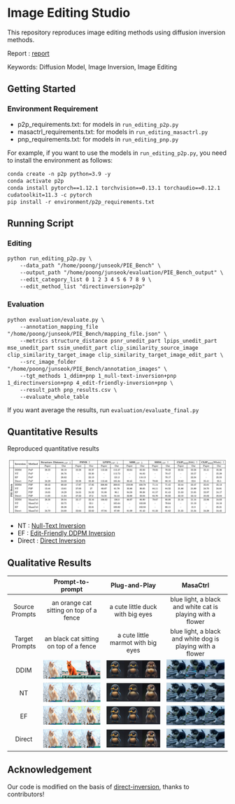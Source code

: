 # Image Editing Studio


This repository reproduces image editing methods using diffusion inversion methods.

Report : [report](report/Report.pdf)

Keywords: Diffusion Model, Image Inversion, Image Editing

## Getting Started
<span id="getting-started"></span>

### Environment Requirement
<span id="environment-requirement"></span>

- p2p_requirements.txt: for models in `run_editing_p2p.py`
- masactrl_requirements.txt: for models in `run_editing_masactrl.py`
- pnp_requirements.txt: for models in `run_editing_pnp.py`

For example, if you want to use the models in `run_editing_p2p.py`, you need to install the environment as follows:

```shell
conda create -n p2p python=3.9 -y
conda activate p2p
conda install pytorch==1.12.1 torchvision==0.13.1 torchaudio==0.12.1 cudatoolkit=11.3 -c pytorch
pip install -r environment/p2p_requirements.txt
```
## Running Script
### Editing
```shell
python run_editing_p2p.py \
    --data_path "/home/poong/junseok/PIE_Bench" \
    --output_path "/home/poong/junseok/evaluation/PIE_Bench_output" \
    --edit_category_list 0 1 2 3 4 5 6 7 8 9 \
    --edit_method_list "directinversion+p2p"
```
### Evaluation
```shell
python evaluation/evaluate.py \
    --annotation_mapping_file "/home/poong/junseok/PIE_Bench/mapping_file.json" \
    --metrics structure_distance psnr_unedit_part lpips_unedit_part mse_unedit_part ssim_unedit_part clip_similarity_source_image clip_similarity_target_image clip_similarity_target_image_edit_part \
    --src_image_folder "/home/poong/junseok/PIE_Bench/annotation_images" \
    --tgt_methods 1_ddim+pnp 1_null-text-inversion+pnp 1_directinversion+pnp 4_edit-friendly-inversion+pnp \
    --result_path pnp_results.csv \
    --evaluate_whole_table
```
If you want average the results, run `evaluation/evaluate_final.py`

## Quantitative Results

<span id="quantitative-results"></span>

Reproduced quantitative results

![quatitative](scripts/quantitative.png)

- NT : [Null-Text Inversion](https://arxiv.org/abs/2211.09794)
- EF : [Edit-Friendly DDPM Inversion](https://arxiv.org/abs/2304.06140)
- Direct : [Direct Inversion](https://arxiv.org/abs/2310.01506)

## Qualitative Results

<span id="qualitative-results"></span>

| | Prompt-to-prompt | Plug-and-Play | MasaCtrl
| :-----: | :----: | :----: | :----: |
| Source Prompts | an orange cat sitting on top of a fence | a cute little duck with big eyes | blue light, a black and white cat is playing with a flower |
| Target Prompts | an black cat sitting on top of a fence | a cute little marmot with big eyes | blue light, a black and white dog is playing with a flower  |
| DDIM | ![qualitative_p2p](scripts/DDIM_p2p.png) |  ![qualitative_pnp](scripts/DDIM_pnp.png) | ![qualitative_masactrl](scripts/DDIM_masactrl.png) |
| NT | ![qualitative_p2p](scripts/NT_p2p.png) |  ![qualitative_pnp](scripts/NT_pnp.png) | ![qualitative_masactrl](scripts/NT_masactrl.png) |
| EF | ![qualitative_p2p](scripts/EF_p2p.png) |  ![qualitative_pnp](scripts/EF_pnp.png) | ![qualitative_masactrl](scripts/EF_masactrl.png) |
| Direct | ![qualitative_p2p](scripts/Direct_p2p.png) |  ![qualitative_pnp](scripts/Direct_pnp.png) | ![qualitative_masactrl](scripts/Direct_masactrl.png) |


## Acknowledgement
<span id="acknowledgement"></span>

Our code is modified on the basis of [direct-inversion](https://github.com/cure-lab/PnPInversion), thanks to contributors!
